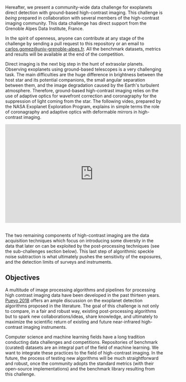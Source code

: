 Hereafter, we present a community-wide data challenge for exoplanets direct detection with ground-based high-contrast imaging. This challenge is *being* prepared in collaboration with several members of the high-contrast imaging community. This data challenge has direct support from the Grenoble Alpes Data Institute, France.

In the spirit of openness, anyone can contribute at any stage of the challenge by sending a pull request to this repository or an email to [carlos.gomez@univ-grenoble-alpes.fr](mailto:carlos.gomez@univ-grenoble-alpes.fr). All the benchmark datasets, metrics and results will be available at the end of the competition.

Direct imaging is the next big step in the hunt of extrasolar planets. Observing exoplanets using ground-based telescopes is a very challenging task. The main difficulties are the huge difference in brightness between the host star and its potential companions, the small angular separation between them, and the image degradation caused by the Earth's turbulent atmosphere. Therefore, ground-based high-contrast imaging relies on the use of adaptive optics for wavefront correction and coronagraphy for the suppression of light coming from the star. The following video, prepared by the NASA Exoplanet Exploration Program, explains in simple terms the role of coronagraphy and adaptive optics with deformable mirrors in high-contrast imaging.  

<iframe width="560" height="315" src="https://www.youtube.com/embed/SpzeS7KBGkw?rel=0" frameborder="0" allow="autoplay; encrypted-media" allowfullscreen></iframe>
<br><br>

The two remaining components of high-contrast imaging are the data acquisition techniques which focus on introducing some diversity in the data that later on can be exploited by the post-processing techniques (see the sub-challenges section below). This last step of algorithmic speckle noise subtraction is what ultimately pushes the sensitivity of the exposures, and the detection limits of surveys and instruments. 

## Objectives

A multitude of image processing algorithms and pipelines for processing high contrast imaging data have been developed in the past thirteen years. [Pueyo 2018](https://link.springer.com/referenceworkentry/10.1007/978-3-319-30648-3_10-1) offers an ample discussion on the exoplanet detection algorithms proposed in the literature. The goal of this challenge is not only to compare, in a fair and robust way, existing post-processing algorithms but to spark new collaborations/ideas, share knowledge, and ultimately to maximize the scientific return of existing and future near-infrared high-contrast imaging instruments.

Computer science and machine learning fields have a long tradition conducting data challenges and competitions. Repositories of benchmark (curated) datasets are an integral part of the field of machine learning. We want to integrate these practices to the field of high-contrast imaging. In the future, the process of testing new algorithms will be much straightforward and robust, once the community adopts the standard metrics (with their open-source implementations) and the benchmark library resulting from this challenge.  

 


